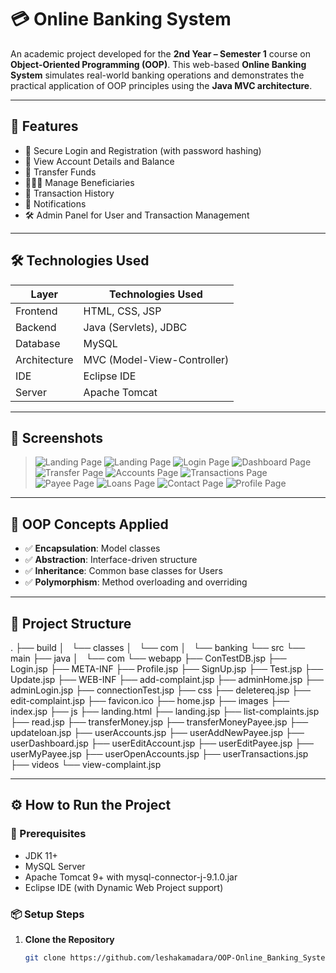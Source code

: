 # 💳 Online Banking System

An academic project developed for the **2nd Year – Semester 1** course on **Object-Oriented Programming (OOP)**. This web-based **Online Banking System** simulates real-world banking operations and demonstrates the practical application of OOP principles using the **Java MVC architecture**.

---

## 🚀 Features

- 🔐 Secure Login and Registration (with password hashing)
- 🧾 View Account Details and Balance
- 💸 Transfer Funds
- 🧑‍🤝‍🧑 Manage Beneficiaries
- 📜 Transaction History
- 🔔 Notifications
- 🛠 Admin Panel for User and Transaction Management

---

## 🛠 Technologies Used

| Layer      | Technologies Used                          |
|------------|--------------------------------------------|
| Frontend   | HTML, CSS, JSP                             |
| Backend    | Java (Servlets), JDBC                      |
| Database   | MySQL                                      |
| Architecture | MVC (Model-View-Controller)              |
| IDE        | Eclipse IDE                                |
| Server     | Apache Tomcat                              |

---

## 📸 Screenshots

> ![Landing Page](screenshots/landing.png)
> ![Landing Page](screenshots/landing2.png)
> ![Login Page](screenshots/login.png)
> ![Dashboard Page](screenshots/dashboard.png)
> ![Transfer Page](screenshots/transfer.png)
> ![Accounts Page](screenshots/accounts.png)
> ![Transactions Page](screenshots/transactions.png)
> ![Payee Page](screenshots/payee.png)
> ![Loans Page](screenshots/loans.png)
> ![Contact Page](screenshots/contact.png)
> ![Profile Page](screenshots/profile.png)

---

## 🧠 OOP Concepts Applied

- ✅ **Encapsulation**: Model classes
- ✅ **Abstraction**: Interface-driven structure
- ✅ **Inheritance**: Common base classes for Users
- ✅ **Polymorphism**: Method overloading and overriding

---

## 📁 Project Structure

.
├── build
│   └── classes
│       └── com
│           └── banking
└── src
    └── main
        ├── java
        │   └── com
        └── webapp
            ├── ConTestDB.jsp
            ├── Login.jsp
            ├── META-INF
            ├── Profile.jsp
            ├── SignUp.jsp
            ├── Test.jsp
            ├── Update.jsp
            ├── WEB-INF
            ├── add-complaint.jsp
            ├── adminHome.jsp
            ├── adminLogin.jsp
            ├── connectionTest.jsp
            ├── css
            ├── deletereq.jsp
            ├── edit-complaint.jsp
            ├── favicon.ico
            ├── home.jsp
            ├── images
            ├── index.jsp
            ├── js
            ├── landing.html
            ├── landing.jsp
            ├── list-complaints.jsp
            ├── read.jsp
            ├── transferMoney.jsp
            ├── transferMoneyPayee.jsp
            ├── updateloan.jsp
            ├── userAccounts.jsp
            ├── userAddNewPayee.jsp
            ├── userDashboard.jsp
            ├── userEditAccount.jsp
            ├── userEditPayee.jsp
            ├── userMyPayee.jsp
            ├── userOpenAccounts.jsp
            ├── userTransactions.jsp
            ├── videos
            └── view-complaint.jsp

---

## ⚙️ How to Run the Project

### 🔧 Prerequisites

- JDK 11+
- MySQL Server
- Apache Tomcat 9+ with mysql-connector-j-9.1.0.jar
- Eclipse IDE (with Dynamic Web Project support)

### 📦 Setup Steps

1. **Clone the Repository**
   ```bash
   git clone https://github.com/leshakamadara/OOP-Online_Banking_System.git
